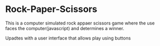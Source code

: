 # Rock-Paper-Scissors

This is a computer simulated rock appaer scissors game where the use faces the computer(javascript) and determines a winner.

Upadtes with a user interface that allows play using buttons